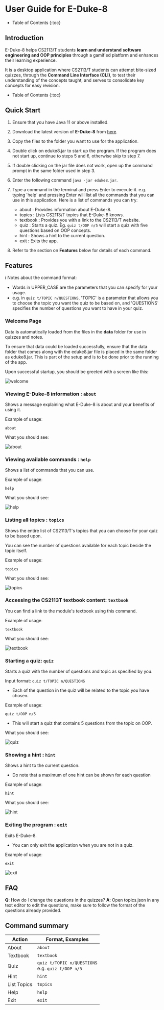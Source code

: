 # User Guide for E-Duke-8

- Table of Contents {:toc}

## Introduction

E-Duke-8 helps CS2113/T students **learn and understand software engineering and OOP principles** through a gamified
platform and enhances their learning experience. 

It is a desktop application where CS2113/T students can attempt bite-sized quizzes, through the **Command Line Interface (CLI)**, to test their understanding of the concepts taught, and serves to consolidate key concepts for easy revision.

- Table of Contents {:toc}

## Quick Start

1. Ensure that you have Java 11 or above installed.
2. Download the latest version of **E-Duke-8** from [here](https://github.com/AY2021S1-CS2113T-F12-3/tp/releases).
3. Copy the files to the folder you want to use for the application.
4. Double click on eduke8.jar to start up the program. If the program does not start up, continue to steps 5 and 6, otherwise skip to step 7.
5. If double clicking on the jar file does not work, open up the command prompt in the same folder used in step 3.
6. Enter the following command `java -jar eduke8.jar`.
7. Type a command in the terminal and press Enter to execute it. e.g. typing 'help' and pressing Enter will list all the commands that you can use in this application. Here is a list of commands you can try:
   - about : Provides information about E-Duke-8.
   - topics : Lists CS2113/T topics that E-Duke-8 knows.
   - textbook : Provides you with a link to the CS2113/T website.
   - quiz : Starts a quiz. Eg. `quiz t/OOP n/5` will start a quiz with five questions based on OOP concepts.
   - hint	  :   Shows a hint to the current question.
   - exit : Exits the app.

8. Refer to the section on **Features** below for details of each command.

## Features 

ℹ️ Notes about the command format:
- Words in UPPER_CASE are the parameters that you can specify for your usage.
- e.g. in `quiz t/TOPIC n/QUESTIONS`, 'TOPIC' is a parameter that allows you to choose the topic you want the quiz to be based on, and 'QUESTIONS' specifies the number of questions you want to have in your quiz. 

### Welcome Page

Data is automatically loaded from the files in the **data** folder for use in quizzes and notes.

To ensure that data could be loaded successfully, ensure that the data folder that comes along with the eduke8.jar file is placed in the same folder as eduke8.jar. This is part of the setup and is to be done prior to the running of the app. 

Upon successful startup, you should be greeted with a screen like this:

![welcome](./images/welcome.png)

### Viewing E-Duke-8 information : `about`

Shows a message explaining what E-Duke-8 is about and your benefits of using it.

Example of usage:
```
about
```

What you should see:

![about](./images/about.png)


### Viewing available commands : `help`

Shows a list of commands that you can use.

Example of usage:
```
help
```

What you should see:

![help](./images/help.png)


### Listing all topics : `topics`

Shows the entire list of CS2113/T's topics that you can choose for your quiz to be based upon. 

You can see the number of questions available for each topic beside the topic itself.

Example of usage:
```
topics
```

What you should see:

![topics](./images/topics.png)


### Accessing the CS2113T textbook content: `textbook`

You can find a link to the module's textbook using this command. 

Example of usage:
```
textbook
```

What you should see:

![textbook](./images/textbook.png)


### Starting a quiz: `quiz`

Starts a quiz with the number of questions and topic as specified by you.

Input format: `quiz t/TOPIC n/QUESTIONS`
- Each of the question in the quiz will be related to the topic you have chosen.

Example of usage:
```
quiz t/OOP n/5
```
- This will start a quiz that contains 5 questions from the topic on OOP.

What you should see:

![quiz](./images/quiz.png)


### Showing a hint : `hint`

Shows a hint to the current question.
- Do note that a maximum of one hint can be shown for each question

Example of usage:
```
hint
```

What you should see:

![hint](./images/hint.png)

### Exiting the program : `exit`

Exits E-Duke-8.
- You can only exit the application when you are not in a quiz.

Example of usage:
```
exit
```

![exit](./images/exit.png)


## FAQ
**Q**: How do I change the questions in the quizzes?
**A**: Open topics.json in any text editor to edit the questions, make sure to follow the format of the questions already provided.

## Command summary

| Action | Format, Examples |
| ------ | ---------------- |
| About       | `about`                                                |
| Textbook    | `textbook`                                             |
| Quiz        | `quiz t/TOPIC n/QUESTIONS` <br/> e.g. `quiz t/OOP n/5` |
| Hint        | `hint`                                                 |
| List Topics | `topics`                                               |
| Help        | `help`                                                 |
| Exit        | `exit`                                                 |

